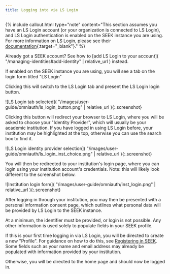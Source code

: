 ```yaml
---
title: Logging into via LS Login
---
```



{% include callout.html type="note" content="This section assumes you have an LS Login account (or your organization is connected to LS Login),
and LS Login authentication is enabled on the SEEK instance you are using. For more information on LS Login, please
see their [documentation](https://lifescience-ri.eu/ls-login/documentation/user-documentation/user-documentation.html){:target=\"_blank\"}." %}

Already got a SEEK account? See how to [add LS Login to your account]( "/managing-identities#add-identity" | relative_url ) instead.

If enabled on the SEEK instance you are using, you will see a tab on the login form titled "LS Login"

Clicking this will switch to the LS Login tab and present the LS Login login button.

![LS Login tab selected]( "/images/user-guide/omniauth/ls_login_button.png" | relative_url ){:.screenshot}

<a name="aai-flow"></a>
Clicking this button will redirect your browser to LS Login,
where you will be asked to choose your "Identity Provider", which will usually be your academic institution.
If you have logged in using LS Login before, your institution may be highlighted at the top,
otherwise you can use the search box to find it.

![LS Login identity provider selection]( "/images/user-guide/omniauth/ls_login_inst_choice.png" | relative_url ){:.screenshot}

You will then be redirected to your institution's login page, where you can login using your institution account's credentials.
Note: this will likely look different to the screenshot below.

![Institution login form]( "/images/user-guide/omniauth/inst_login.png" | relative_url ){:.screenshot}

After logging in through your institution, you may then be presented with a personal information consent page,
which outlines what personal data will be provided by LS Login to the SEEK instance.

At a minimum, the identifier must be provided, or login is not possible. Any other information is used solely to
populate fields in your SEEK profile.

If this is your first time logging in via LS Login, you will be directed to create a new "Profile". For guidance on how to do this, see [Registering in SEEK](registering#new-profile). Some fields such as your name and email address may already be populated with information provided by your institution.

Otherwise, you will be directed to the home page and should now be logged in.
